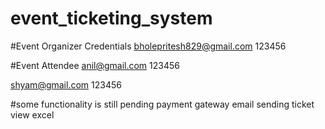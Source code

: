 # event_ticketing_system
#Event Organizer Credentials
bholepritesh829@gmail.com
123456

#Event Attendee
anil@gmail.com
123456

shyam@gmail.com
123456

#some functionality is still pending
payment gateway
email sending
ticket view
excel